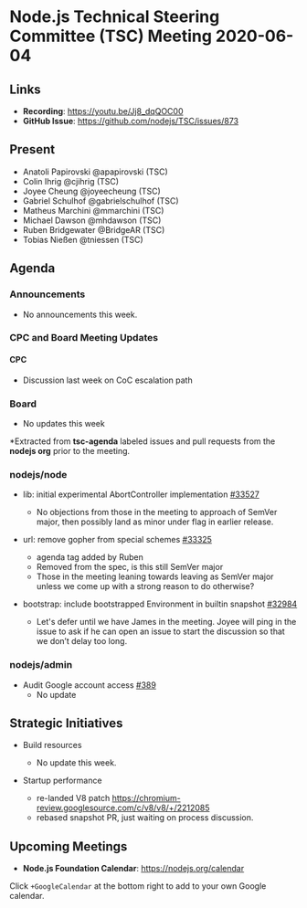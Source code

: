 ﻿# Node.js Technical Steering Committee (TSC) Meeting 2020-06-04

## Links

* **Recording**: https://youtu.be/Jj8_dqQOC00
* **GitHub Issue**: https://github.com/nodejs/TSC/issues/873

## Present

* Anatoli Papirovski @apapirovski (TSC)
* Colin Ihrig @cjihrig (TSC)
* Joyee Cheung @joyeecheung (TSC)
* Gabriel Schulhof @gabrielschulhof (TSC)
* Matheus Marchini @mmarchini (TSC)
* Michael Dawson @mhdawson (TSC)
* Ruben Bridgewater @BridgeAR (TSC)
* Tobias Nießen @tniessen (TSC)

## Agenda


### Announcements

* No announcements this week.

### CPC and Board Meeting Updates

#### CPC
* Discussion last week on CoC escalation path

### Board 
* No updates this week
 
*Extracted from **tsc-agenda** labeled issues and pull requests from the **nodejs org** prior to the meeting.


### nodejs/node

* lib: initial experimental AbortController implementation [#33527](https://github.com/nodejs/node/pull/33527)
  * No objections from those in the meeting to approach of SemVer major, then possibly land as 
    minor under flag in earlier release.

* url: remove gopher from special schemes [#33325](https://github.com/nodejs/node/pull/33325)
  * agenda tag added by Ruben
  * Removed from the spec, is this still SemVer major
  * Those in the meeting leaning towards leaving as SemVer major unless we come up with a 
     strong reason to do otherwise?

* bootstrap: include bootstrapped Environment in builtin snapshot  [#32984](https://github.com/nodejs/node/pull/32984)
  * Let's defer until we have James in the meeting. Joyee will ping in the issue to ask if he can 
    open an issue to start the discussion so that we don’t delay too long.

### nodejs/admin

* Audit Google account access [#389](https://github.com/nodejs/admin/issues/389)
  * No update

## Strategic Initiatives

* Build resources
  * No update this week.

* Startup performance
  * re-landed V8 patch https://chromium-review.googlesource.com/c/v8/v8/+/2212085
  * rebased snapshot PR, just waiting on process discussion.

## Upcoming Meetings


* **Node.js Foundation Calendar**: https://nodejs.org/calendar


Click `+GoogleCalendar` at the bottom right to add to your own Google calendar.

